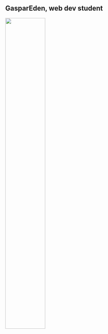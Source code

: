 <h2>GasparEden, web dev student</h2>

<img width="50%" src="https://github-readme-stats.vercel.app/api?username=GasparEden&count_private=true&show_icons=true&theme=dark&hide_border=true&include_all_commits=true"/>
